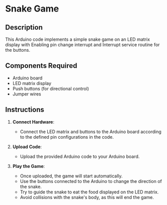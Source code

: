 # Snake Game


## Description

This Arduino code implements a simple snake game on an LED matrix display with Enabling pin change interrupt and  Interrupt service routine for the buttons.


## Components Required

- Arduino board
- LED matrix display
- Push buttons (for directional control)
- Jumper wires


## Instructions

1. **Connect Hardware**:
   - Connect the LED matrix and buttons to the Arduino board according to the defined pin configurations in the code.

2. **Upload Code**:
   - Upload the provided Arduino code to your Arduino board.

3. **Play the Game**:
   - Once uploaded, the game will start automatically.
   - Use the buttons connected to the Arduino to change the direction of the snake.
   - Try to guide the snake to eat the food displayed on the LED matrix.
   - Avoid collisions with the snake's body, as this will end the game.

